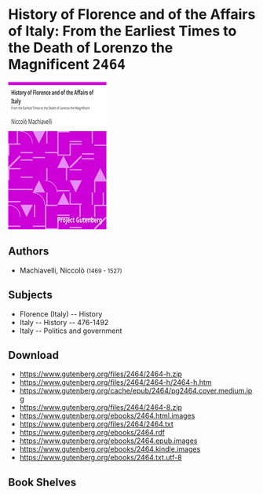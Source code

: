 # History of Florence and of the Affairs of Italy: From the Earliest Times to the Death of Lorenzo the Magnificent <kbd>2464</kbd>

![](./cover.medium.jpg "")

## Authors


 - Machiavelli, Niccolò <small>(1469 - 1527)</small>

## Subjects


 - Florence (Italy) -- History
 - Italy -- History -- 476-1492
 - Italy -- Politics and government

## Download


 - https://www.gutenberg.org/files/2464/2464-h.zip
 - https://www.gutenberg.org/files/2464/2464-h/2464-h.htm
 - https://www.gutenberg.org/cache/epub/2464/pg2464.cover.medium.jpg
 - https://www.gutenberg.org/files/2464/2464-8.zip
 - https://www.gutenberg.org/ebooks/2464.html.images
 - https://www.gutenberg.org/files/2464/2464.txt
 - https://www.gutenberg.org/ebooks/2464.rdf
 - https://www.gutenberg.org/ebooks/2464.epub.images
 - https://www.gutenberg.org/ebooks/2464.kindle.images
 - https://www.gutenberg.org/ebooks/2464.txt.utf-8

## Book Shelves


